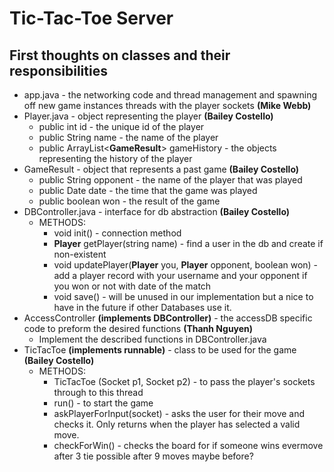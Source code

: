 # Tic-Tac-Toe Server

## First thoughts on classes and their responsibilities 

* app.java - the networking code and thread management and spawning off new game instances threads with the player sockets __(Mike Webb)__
* Player.java - object representing the player __(Bailey Costello)__
  * public int id - the unique id of the player
  * public String name - the name of the player
  * public ArrayList<**GameResult**> gameHistory - the objects representing the history of the player 
* GameResult - object that represents a past game __(Bailey Costello)__
  * public String opponent - the name of the player that was played
  * public Date date - the time that the game was played
  * public boolean won - the result of the game
* DBController.java - interface for db abstraction __(Bailey Costello)__
  * METHODS:
    * void init() - connection method
    * **Player** getPlayer(string name) - find a user in the db and create if non-existent
    * void updatePlayer(**Player** you, **Player** opponent, boolean won) - add a player record with your username and your opponent if you won or not with date of the match 
    * void save() - will be unused in our implementation but a nice to have in the future if other Databases use it.
* AccessController __(implements DBController)__ - the accessDB specific code to preform the desired functions __(Thanh Nguyen)__
  * Implement the described functions in DBController.java
* TicTacToe __(implements runnable)__ - class to be used for the game __(Bailey Costello)__
  * METHODS:
    * TicTacToe (Socket p1, Socket p2) - to pass the player's sockets through to this thread
    * run() - to start the game
    * askPlayerForInput(socket) - asks the user for their move and checks it. Only returns when the player has selected a valid move.
    * checkForWin() - checks the board for if someone wins evermove after 3 tie possible after 9 moves maybe before?


